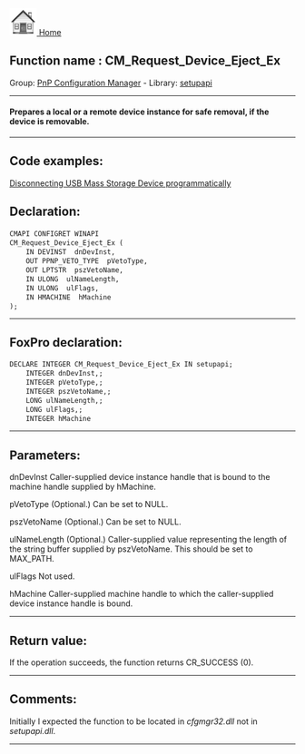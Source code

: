 [<img src="../../images/home.png"> Home ](https://github.com/VFPX/Win32API)  

## Function name : CM_Request_Device_Eject_Ex
Group: [PnP Configuration Manager](../../functions_group.md#PnP_Configuration_Manager)  -  Library: [setupapi](../../Libraries.md#setupapi)  
***  


#### Prepares a local or a remote device instance for safe removal, if the device is removable.
***  


## Code examples:
[Disconnecting USB Mass Storage Device programmatically](../../samples/sample_553.md)  

## Declaration:
```foxpro  
CMAPI CONFIGRET WINAPI
CM_Request_Device_Eject_Ex (
	IN DEVINST  dnDevInst,
	OUT PPNP_VETO_TYPE  pVetoType,
	OUT LPTSTR  pszVetoName,
	IN ULONG  ulNameLength,
	IN ULONG  ulFlags,
	IN HMACHINE  hMachine
);  
```  
***  


## FoxPro declaration:
```foxpro  
DECLARE INTEGER CM_Request_Device_Eject_Ex IN setupapi;
	INTEGER dnDevInst,;
	INTEGER pVetoType,;
	INTEGER pszVetoName,;
	LONG ulNameLength,;
	LONG ulFlags,;
	INTEGER hMachine  
```  
***  


## Parameters:
dnDevInst 
Caller-supplied device instance handle that is bound to the machine handle supplied by hMachine.

pVetoType 
(Optional.) Can be set to NULL. 

pszVetoName 
(Optional.) Can be set to NULL.

ulNameLength 
(Optional.) Caller-supplied value representing the length of the string buffer supplied by pszVetoName. This should be set to MAX_PATH.

ulFlags 
Not used. 

hMachine 
Caller-supplied machine handle to which the caller-supplied device instance handle is bound.  
***  


## Return value:
If the operation succeeds, the function returns CR_SUCCESS (0).  
***  


## Comments:
Initially I expected the function to be located in <Em>cfgmgr32.dll</Em> not in <Em>setupapi.dll</Em>.  
  
***  


